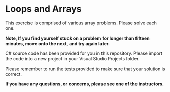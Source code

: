 # Loops and Arrays

This exercise is comprised of various array problems. Please solve each one.

**Note, If you find yourself stuck on a problem for longer than fifteen minutes, move onto the next, and try again later.**

  
C# source code has been provided for you in this repository. Please import the code into a new project in your Visual Studio Projects folder.  

Please remember to run the tests provided to make sure that your solution is correct.  

**If you have any questions, or concerns, please see one of the instructors.**